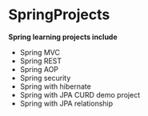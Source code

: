 # SpringProjects

**Spring learning projects include** 

 * Spring MVC
 * Spring REST 
 * Spring AOP 
 * Spring security
 * Spring with hibernate 
 * Spring with JPA CURD demo project
 * Spring with JPA relationship

